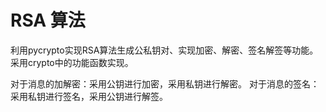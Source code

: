 # RSA 算法

利用pycrypto实现RSA算法生成公私钥对、实现加密、解密、签名解签等功能。采用crypto中的功能函数实现。

对于消息的加解密：采用公钥进行加密，采用私钥进行解密。
对于消息的签名：采用私钥进行签名，采用公钥进行解签。
